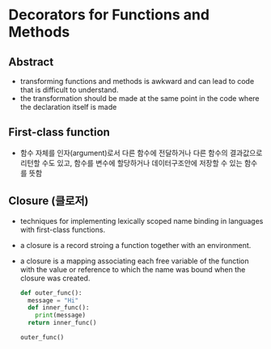 # Decorators for Functions and Methods


## Abstract

+ transforming functions and methods is awkward and can lead to code that is difficult to understand. 
+ the transformation should be made at the same point in the code where the declaration itself is made



## First-class function

+ 함수 자체를 인자(argument)로서 다른 함수에 전달하거나 다른 함수의 결과값으로 리턴할 수도 있고, 함수를 변수에 할당하거나 데이터구조안에 저장할 수 있는 함수를 뜻함

## Closure (클로저)

+ techniques for implementing lexically scoped name binding in languages with first-class functions. 

+ a closure is a record stroing a function together with an environment. 

+ a closure is a mapping associating each free variable of the function with the value or reference to which the name was bound when the closure was created.

  ```python
  def outer_func():
    message = "Hi"
    def inner_func():
      print(message)
    return inner_func()
  
  outer_func()
  ```

  

